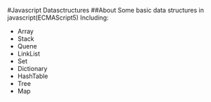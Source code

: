 #Javascript Datasctructures
##About
Some basic data structures in javascript(ECMAScript5)
Including:
* Array
* Stack
* Quene
* LinkList
* Set
* Dictionary
* HashTable
* Tree
* Map